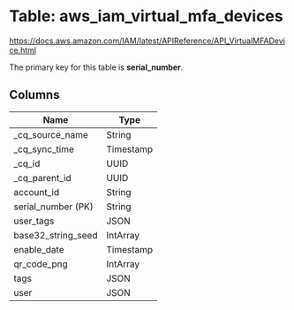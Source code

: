 # Table: aws_iam_virtual_mfa_devices

https://docs.aws.amazon.com/IAM/latest/APIReference/API_VirtualMFADevice.html

The primary key for this table is **serial_number**.


## Columns
| Name          | Type          |
| ------------- | ------------- |
|_cq_source_name|String|
|_cq_sync_time|Timestamp|
|_cq_id|UUID|
|_cq_parent_id|UUID|
|account_id|String|
|serial_number (PK)|String|
|user_tags|JSON|
|base32_string_seed|IntArray|
|enable_date|Timestamp|
|qr_code_png|IntArray|
|tags|JSON|
|user|JSON|